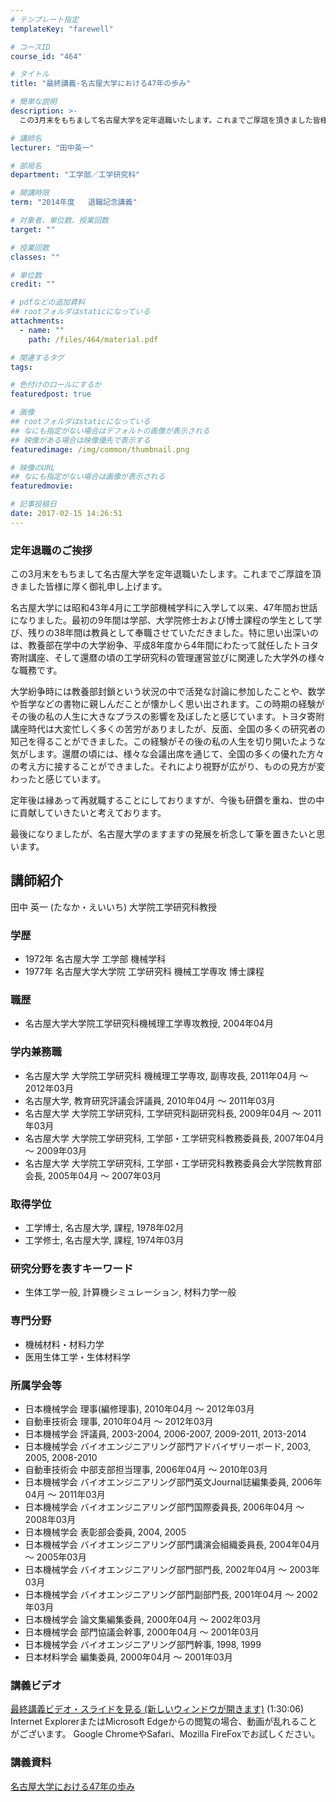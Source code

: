 ```yaml
---
# テンプレート指定
templateKey: "farewell"

# コースID
course_id: "464"

# タイトル
title: "最終講義-名古屋大学における47年の歩み"

# 簡単な説明
description: >-
  この3月末をもちまして名古屋大学を定年退職いたします。これまでご厚誼を頂きました皆様に厚く御礼申し上げます。 名古屋大学には昭和43年4月に工学部機械学科に入学して以来、47年間お世話になりま...

# 講師名
lecturer: "田中英一"

# 部局名
department: "工学部／工学研究科"

# 開講時限
term: "2014年度	退職記念講義"

# 対象者、単位数、授業回数
target: ""

# 授業回数
classes: ""

# 単位数
credit: ""

# pdfなどの追加資料
## rootフォルダはstaticになっている
attachments: 
  - name: "" 
    path: /files/464/material.pdf

# 関連するタグ
tags:

# 色付けのロールにするか
featuredpost: true

# 画像
## rootフォルダはstaticになっている
## なにも指定がない場合はデフォルトの画像が表示される
## 映像がある場合は映像優先で表示する
featuredimage: /img/common/thumbnail.png

# 映像のURL
## なにも指定がない場合は画像が表示される
featuredmovie: 

# 記事投稿日
date: 2017-02-15 14:26:51
---
```


### 定年退職のご挨拶

この3月末をもちまして名古屋大学を定年退職いたします。これまでご厚誼を頂きました皆様に厚く御礼申し上げます。

名古屋大学には昭和43年4月に工学部機械学科に入学して以来、47年間お世話になりました。最初の9年間は学部、大学院修士および博士課程の学生として学び、残りの38年間は教員として奉職させていただきました。特に思い出深いのは、教養部在学中の大学紛争、平成8年度から4年間にわたって就任したトヨタ寄附講座、そして還暦の頃の工学研究科の管理運営並びに関連した大学外の様々な職務です。

大学紛争時には教養部封鎖という状況の中で活発な討論に参加したことや、数学や哲学などの書物に親しんだことが懐かしく思い出されます。この時期の経験がその後の私の人生に大きなプラスの影響を及ぼしたと感じています。トヨタ寄附講座時代は大変忙しく多くの苦労がありましたが、反面、全国の多くの研究者の知己を得ることができました。この経験がその後の私の人生を切り開いたような気がします。還暦の頃には、様々な会議出席を通じて、全国の多くの優れた方々の考え方に接することができました。それにより視野が広がり、ものの見方が変わったと感じています。

定年後は縁あって再就職することにしておりますが、今後も研鑽を重ね、世の中に貢献していきたいと考えております。

最後になりましたが、名古屋大学のますますの発展を祈念して筆を置きたいと思います。

## 講師紹介

田中 英一 (たなか・えいいち) 大学院工学研究科教授

### 学歴

* 1972年 名古屋大学 工学部 機械学科
* 1977年 名古屋大学大学院 工学研究科 機械工学専攻 博士課程

### 職歴

* 名古屋大学大学院工学研究科機械理工学専攻教授, 2004年04月

### 学内兼務職

* 名古屋大学 大学院工学研究科 機械理工学専攻, 副専攻長, 2011年04月 ～ 2012年03月
* 名古屋大学, 教育研究評議会評議員, 2010年04月 ～ 2011年03月
* 名古屋大学 大学院工学研究科, 工学研究科副研究科長, 2009年04月 ～ 2011年03月
* 名古屋大学 大学院工学研究科, 工学部・工学研究科教務委員長, 2007年04月 ～ 2009年03月
* 名古屋大学 大学院工学研究科, 工学部・工学研究科教務委員会大学院教育部会長, 2005年04月 ～ 2007年03月

### 取得学位

* 工学博士, 名古屋大学, 課程, 1978年02月
* 工学修士, 名古屋大学, 課程, 1974年03月

### 研究分野を表すキーワード

* 生体工学一般, 計算機シミュレーション, 材料力学一般

### 専門分野

* 機械材料・材料力学
* 医用生体工学・生体材料学

### 所属学会等

* 日本機械学会 理事(編修理事), 2010年04月 ～ 2012年03月
* 自動車技術会 理事, 2010年04月 ～ 2012年03月
* 日本機械学会 評議員, 2003-2004, 2006-2007, 2009-2011, 2013-2014
* 日本機械学会 バイオエンジニアリング部門アドバイザリーボード, 2003, 2005, 2008-2010
* 自動車技術会 中部支部担当理事, 2006年04月 ～ 2010年03月
* 日本機械学会 バイオエンジニアリング部門英文Journal誌編集委員, 2006年04月 ～ 2011年03月
* 日本機械学会 バイオエンジニアリング部門国際委員長, 2006年04月 ～ 2008年03月
* 日本機械学会 表彰部会委員, 2004, 2005
* 日本機械学会 バイオエンジニアリング部門講演会組織委員長, 2004年04月 ～ 2005年03月
* 日本機械学会 バイオエンジニアリング部門部門長, 2002年04月 ～ 2003年03月
* 日本機械学会 バイオエンジニアリング部門副部門長, 2001年04月 ～ 2002年03月
* 日本機械学会 論文集編集委員, 2000年04月 ～ 2002年03月
* 日本機械学会 部門協議会幹事, 2000年04月 ～ 2001年03月
* 日本機械学会 バイオエンジニアリング部門幹事, 1998, 1999
* 日本材料学会 編集委員, 2000年04月 ～ 2001年03月

### 講義ビデオ

[最終講義ビデオ・スライドを見る (新しいウィンドウが開きます)][1] (1:30:06)
Internet ExplorerまたはMicrosoft Edgeからの閲覧の場合、動画が乱れることがございます。
Google ChromeやSafari、Mozilla FireFoxでお試しください。

[1]: http://nuvideo.media.nagoya-u.ac.jp/embed/1fae947a975bc82eb85d9cd30766c621b0304923

### 講義資料

[名古屋大学における47年の歩み](/files/464/material.pdf) 
